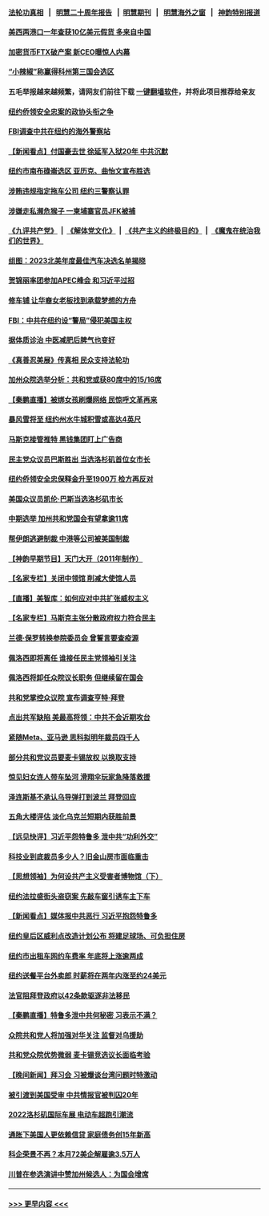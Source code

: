 #### [法轮功真相](https://github.com/gfw-breaker/truth/blob/master/README.md?t=0) &nbsp;&nbsp;|&nbsp;&nbsp; [明慧二十周年报告](https://github.com/gfw-breaker/mh-reports/blob/master/README.md?t=0) &nbsp;&nbsp;|&nbsp;&nbsp;[明慧期刊](https://github.com/gfw-breaker/mh-qikan) &nbsp;&nbsp;|&nbsp;&nbsp; [明慧海外之窗](https://github.com/gfw-breaker/mh-news/blob/master/README.md?t=0) &nbsp;&nbsp;|&nbsp;&nbsp; [神韵特别报道](https://github.com/gfw-breaker/mh-news/blob/master/shenyun.md?t=0)
#### [美西两港口一年查获10亿美元假货 多来自中国](../pages/nsc412/n13868373.md?t=11182101) 
#### [加密货币FTX破产案 新CEO曝惊人内幕](../pages/nsc412/n13868154.md?t=11182101) 
#### [“小辣椒”称赢得科州第三国会选区](../pages/nsc412/n13868282.md?t=11182101) 
#### 五毛举报越来越频繁，请网友们前往下载 [一键翻墙软件](https://github.com/gfw-breaker/ssr-accounts)，并将此项目推荐给亲友
#### [纽约侨领安全忠案的政协头衔之争](../pages/nsc412/n13868265.md?t=11182101) 
#### [FBI调查中共在纽约的海外警察站](../pages/nsc412/n13868319.md?t=11182101) 
#### [【新闻看点】付国豪去世 徐延军入狱20年 中共沉默](../pages/nsc412/n13868146.md?t=11182101) 
#### [纽约市南布碌崙选区 亚历克、曲怡文宣布胜选](../pages/nsc412/n13868322.md?t=11182101) 
#### [涉贿违规指定拖车公司 纽约三警察认罪](../pages/nsc412/n13868325.md?t=11182101) 
#### [涉嫌走私濒危猴子 一柬埔寨官员JFK被捕](../pages/nsc412/n13868324.md?t=11182101) 
#### [《九评共产党》](https://github.com/begood0513/9ping.md/blob/master/README.md) &nbsp;|&nbsp; [《解体党文化》](../../../../jtdwh.md/blob/master/README.md)  &nbsp;|&nbsp; [《共产主义的终极目的》](../../../../gczydzjmd.md/blob/master/README.md) &nbsp;|&nbsp; [《魔鬼在统治我们的世界》](../../../../mgztzwmdsj.md/blob/master/README.md) 
#### [组图：2023北美年度最佳汽车决选名单揭晓](../pages/nsc412/n13868219.md?t=11182101) 
#### [贺锦丽率团参加APEC峰会 和习近平过招](../pages/nsc412/n13868090.md?t=11182101) 
#### [修车铺 让华裔女老板找到承载梦想的方舟](../pages/nsc412/n13868196.md?t=11182101) 
#### [FBI：中共在纽约设“警局”侵犯美国主权](../pages/nsc412/n13868089.md?t=11182101) 
#### [据体质诊治 中医减肥后脾气也变好](../pages/nsc412/n13868188.md?t=11182101) 
#### [《真善忍美展》传真相 民众支持法轮功](../pages/nsc412/n13867633.md?t=11182101) 
#### [加州众院选举分析：共和党或获80席中的15/16席](../pages/nsc412/n13868162.md?t=11182101) 
#### [【秦鹏直播】被绑女孩刷爆网络 民惊呼文革再来](../pages/nsc412/n13868079.md?t=11182101) 
#### [暴风雪将至 纽约州水牛城积雪或高达4英尺](../pages/nsc412/n13868097.md?t=11182101) 
#### [马斯克接管推特 黑钱集团盯上广告商](../pages/nsc412/n13868014.md?t=11182101) 
#### [民主党众议员巴斯胜出 当选洛杉矶首位女市长](../pages/nsc412/n13868072.md?t=11182101) 
#### [纽约侨领安全忠保释金升至1900万 检方再反对](../pages/nsc412/n13867514.md?t=11182101) 
#### [美国众议员凯伦‧巴斯当选洛杉矶市长](../pages/nsc412/n13868122.md?t=11182101) 
#### [中期选举 加州共和党国会有望拿逾11席](../pages/nsc412/n13868103.md?t=11182101) 
#### [帮伊朗逃避制裁 中港等公司被美国制裁](../pages/nsc412/n13868095.md?t=11182101) 
#### [【神韵早期节目】天门大开（2011年制作）](../pages/nsc412/n13867997.md?t=11182101) 
#### [【名家专栏】关闭中领馆 削减大使馆人员](../pages/nsc412/n13867851.md?t=11182101) 
#### [【直播】美智库：如何应对中共扩张威权主义](../pages/nsc412/n13868073.md?t=11182101) 
#### [【名家专栏】马斯克主张分散政府权力符合民主](../pages/nsc412/n13867872.md?t=11182101) 
#### [兰德‧保罗转换参院委员会 曾誓言要查疫源](../pages/nsc412/n13868016.md?t=11182101) 
#### [佩洛西即将离任 谁接任民主党领袖引关注](../pages/nsc412/n13868030.md?t=11182101) 
#### [佩洛西将卸任众院议长职务 但继续留在国会](../pages/nsc412/n13868010.md?t=11182101) 
#### [共和党掌控众议院 宣布调查亨特‧拜登](../pages/nsc412/n13868019.md?t=11182101) 
#### [点出共军缺陷 美最高将领：中共不会近期攻台](../pages/nsc412/n13868015.md?t=11182101) 
#### [紧随Meta、亚马逊 思科拟明年裁员四千人](../pages/nsc412/n13867325.md?t=11182101) 
#### [部分共和党议员要麦卡锡放权 以换取支持](../pages/nsc412/n13867956.md?t=11182101) 
#### [惊见妇女连人带车坠河 滑翔伞玩家急降落救援](../pages/nsc412/n13867605.md?t=11182101) 
#### [泽连斯基不承认乌导弹打到波兰 拜登回应](../pages/nsc412/n13867820.md?t=11182101) 
#### [五角大楼评估 淡化乌克兰短期内获胜前景](../pages/nsc412/n13867821.md?t=11182101) 
#### [【远见快评】习近平怨特鲁多 泄中共“功利外交”](../pages/nsc412/n13867363.md?t=11182101) 
#### [科技业到底裁员多少人？旧金山房市面临重击](../pages/nsc412/n13867648.md?t=11182101) 
#### [【思想领袖】为何设共产主义受害者博物馆（下）](../pages/nsc412/n13864818.md?t=11182101) 
#### [纽约法拉盛街头盗窃案 先敲车窗引诱车主下车](../pages/nsc412/n13867542.md?t=11182101) 
#### [【新闻看点】媒体报中共恶行 习近平抱怨特鲁多](../pages/nsc412/n13867320.md?t=11182101) 
#### [纽约皇后区威利点改造计划公布 将建足球场、可负担住房](../pages/nsc412/n13867569.md?t=11182101) 
#### [纽约市出租车网约车费率 年底将上涨逾两成](../pages/nsc412/n13867567.md?t=11182101) 
#### [纽约送餐平台外卖郎 时薪将在两年内涨至约24美元](../pages/nsc412/n13867544.md?t=11182101) 
#### [法官阻拜登政府以42条款驱逐非法移民](../pages/nsc412/n13867405.md?t=11182101) 
#### [【秦鹏直播】特鲁多泄中共何秘密 习表示不满？](../pages/nsc412/n13867353.md?t=11182101) 
#### [众院共和党人将加强对华关注 监督对乌援助](../pages/nsc412/n13867450.md?t=11182101) 
#### [共和党众院优势微弱 麦卡锡竞选议长面临考验](../pages/nsc412/n13867378.md?t=11182101) 
#### [【晚间新闻】拜习会 习被爆谈台湾问题时特激动](../pages/nsc412/n13867705.md?t=11182101) 
#### [被引渡到美国受审 中共情报官被判囚20年](../pages/nsc412/n13867313.md?t=11182101) 
#### [2022洛杉矶国际车展 电动车超跑引潮流](../pages/nsc412/n13867428.md?t=11182101) 
#### [通胀下美国人更依赖信贷 家庭债务创15年新高](../pages/nsc412/n13867321.md?t=11182101) 
#### [科企荣景不再？本月72美企解雇逾3.5万人](../pages/nsc412/n13867333.md?t=11182101) 
#### [川普在参选演讲中赞加州候选人：为国会增席](../pages/nsc412/n13867394.md?t=11182101) 

----
#### [ >>> 更早内容 <<< ](../indexes/nsc412-earlier.md)
